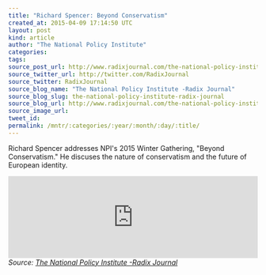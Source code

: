 ```yaml
---
title: "Richard Spencer: Beyond Conservatism"
created_at: 2015-04-09 17:14:50 UTC
layout: post
kind: article
author: "The National Policy Institute"
categories: 
tags: 
source_post_url: http://www.radixjournal.com/the-national-policy-institute/2015/4/9/richard-spencer-beyond-conservatism
source_twitter_url: http://twitter.com/RadixJournal
source_twitter: RadixJournal
source_blog_name: "The National Policy Institute -Radix Journal"
source_blog_slug: the-national-policy-institute-radix-journal
source_blog_url: http://www.radixjournal.com/the-national-policy-institute/
source_image_url: 
tweet_id:
permalink: /mntr/:categories/:year/:month/:day/:title/
---
```

<p>Richard Spencer addresses NPI's 2015 Winter Gathering, "Beyond Conservatism." He discuses the nature of conservatism and the future of European identity. </p>



<iframe scrolling="no" src="https://w.soundcloud.com/player/?url=https%3A//api.soundcloud.com/tracks/200027441&amp;color=ff5500&amp;auto_play=false&amp;hide_related=false&amp;show_comments=true&amp;show_user=true&amp;show_reposts=false" width="100%" frameborder="no" height="166"></iframe><div class="">
    <i>Source: <a href="http://www.radixjournal.com/the-national-policy-institute/">The National Policy Institute -Radix Journal</a></i>
</div>
